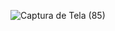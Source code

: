 ![Captura de Tela (85)](https://github.com/Willianpimenta/Adivinhe-Numero-python/assets/66370178/06eae907-e940-407c-8fb1-c7d5391e28f4)
